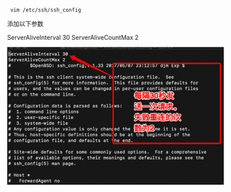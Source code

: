 ```shell
 vim /etc/ssh/ssh_config

```

添加以下参数

 ServerAliveInterval 30
 ServerAliveCountMax 2

![](https://raw.githubusercontent.com/matrixZCL/personal-notes/master/img/image-20200418160534469.png)



